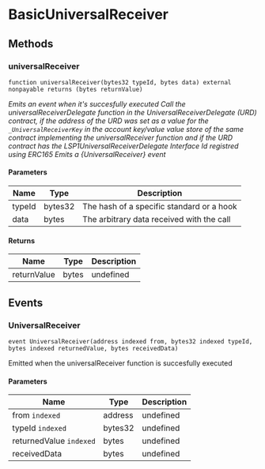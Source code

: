 # BasicUniversalReceiver









## Methods

### universalReceiver

```solidity
function universalReceiver(bytes32 typeId, bytes data) external nonpayable returns (bytes returnValue)
```



*Emits an event when it&#39;s succesfully executed Call the universalReceiverDelegate function in the UniversalReceiverDelegate (URD) contract, if the address of the URD was set as a value for the `_UniversalReceiverKey` in the account key/value value store of the same contract implementing the universalReceiver function and if the URD contract has the LSP1UniversalReceiverDelegate Interface Id registred using ERC165 Emits a {UniversalReceiver} event*

#### Parameters

| Name | Type | Description |
|---|---|---|
| typeId | bytes32 | The hash of a specific standard or a hook
| data | bytes | The arbitrary data received with the call

#### Returns

| Name | Type | Description |
|---|---|---|
| returnValue | bytes | undefined



## Events

### UniversalReceiver

```solidity
event UniversalReceiver(address indexed from, bytes32 indexed typeId, bytes indexed returnedValue, bytes receivedData)
```

Emitted when the universalReceiver function is succesfully executed



#### Parameters

| Name | Type | Description |
|---|---|---|
| from `indexed` | address | undefined |
| typeId `indexed` | bytes32 | undefined |
| returnedValue `indexed` | bytes | undefined |
| receivedData  | bytes | undefined |



